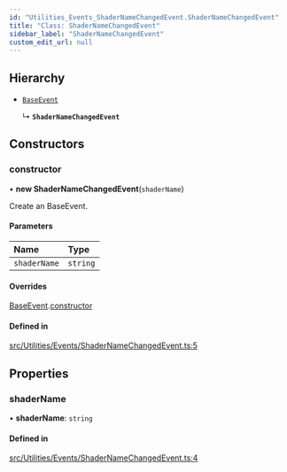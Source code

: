 ```yaml
---
id: "Utilities_Events_ShaderNameChangedEvent.ShaderNameChangedEvent"
title: "Class: ShaderNameChangedEvent"
sidebar_label: "ShaderNameChangedEvent"
custom_edit_url: null
---
```




## Hierarchy

- [`BaseEvent`](../Utilities_BaseEvent.BaseEvent)

  ↳ **`ShaderNameChangedEvent`**

## Constructors

### constructor

• **new ShaderNameChangedEvent**(`shaderName`)

Create an BaseEvent.

#### Parameters

| Name | Type |
| :------ | :------ |
| `shaderName` | `string` |

#### Overrides

[BaseEvent](../Utilities_BaseEvent.BaseEvent).[constructor](../Utilities_BaseEvent.BaseEvent#constructor)

#### Defined in

[src/Utilities/Events/ShaderNameChangedEvent.ts:5](https://github.com/ZeaInc/zea-engine/blob/455b10853/src/Utilities/Events/ShaderNameChangedEvent.ts#L5)

## Properties

### shaderName

• **shaderName**: `string`

#### Defined in

[src/Utilities/Events/ShaderNameChangedEvent.ts:4](https://github.com/ZeaInc/zea-engine/blob/455b10853/src/Utilities/Events/ShaderNameChangedEvent.ts#L4)


